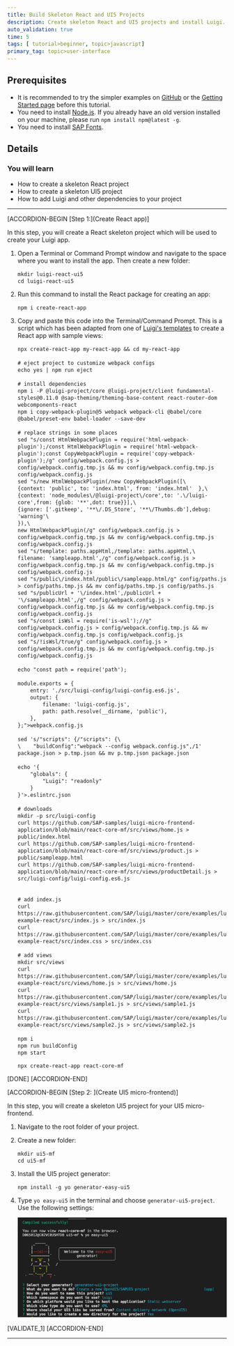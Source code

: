 ```yaml
---
title: Build Skeleton React and UI5 Projects
description: Create skeleton React and UI5 projects and install Luigi.
auto_validation: true
time: 5
tags: [ tutorial>beginner, topic>javascript]
primary_tag: topic>user-interface
---
```


## Prerequisites
 - It is recommended to try the simpler examples on [GitHub](https://github.com/SAP/luigi/tree/master/core/examples) or the [Getting Started page](https://docs.luigi-project.io/docs/getting-started/?section=examples) before this tutorial.
 - You need to install [Node.js](https://nodejs.org/en/download/current/). If you already have an old version installed on your machine, please run `npm install npm@latest -g`.
 - You need to install [SAP Fonts](https://experience.sap.com/fiori-design-web/downloads/#sap-icon-font).

## Details
### You will learn
  - How to create a skeleton React project
  - How to create a skeleton UI5 project
  - How to add Luigi and other dependencies to your project

---

[ACCORDION-BEGIN [Step 1:](Create React app)]

In this step, you will create a React skeleton project which will be used to create your Luigi app.

1. Open a Terminal or Command Prompt window and navigate to the space where you want to install the app. Then create a new folder:

    ```Shell
    mkdir luigi-react-ui5
    cd luigi-react-ui5
    ```

2. Run this command to install the React package for creating an app:

    ```Shell
    npm i create-react-app
    ```

3. Copy and paste this code into the Terminal/Command Prompt. This is a script which has been adapted from one of [Luigi's templates](https://docs.luigi-project.io/docs/application-setup?section=application-setup-for-react) to create a React app with sample views:

    ```Shell
    npx create-react-app my-react-app && cd my-react-app

    # eject project to customize webpack configs
    echo yes | npm run eject

    # install dependencies
    npm i -P @luigi-project/core @luigi-project/client fundamental-styles@0.11.0 @sap-theming/theming-base-content react-router-dom webcomponents-react
    npm i copy-webpack-plugin@5 webpack webpack-cli @babel/core @babel/preset-env babel-loader --save-dev

    # replace strings in some places
    sed "s/const HtmlWebpackPlugin = require('html-webpack-plugin');/const HtmlWebpackPlugin = require('html-webpack-plugin');const CopyWebpackPlugin = require('copy-webpack-plugin');/g" config/webpack.config.js > config/webpack.config.tmp.js && mv config/webpack.config.tmp.js config/webpack.config.js
    sed "s/new HtmlWebpackPlugin(/new CopyWebpackPlugin([\
    {context: 'public', to: 'index.html', from: 'index.html'  },\
    {context: 'node_modules\/@luigi-project\/core',to: '.\/luigi-core',from: {glob: '**',dot: true}}],\
    {ignore: ['.gitkeep', '**\/.DS_Store', '**\/Thumbs.db'],debug: 'warning'\
    }),\
    new HtmlWebpackPlugin(/g" config/webpack.config.js > config/webpack.config.tmp.js && mv config/webpack.config.tmp.js config/webpack.config.js
    sed "s/template: paths.appHtml,/template: paths.appHtml,\
    filename: 'sampleapp.html',/g" config/webpack.config.js > config/webpack.config.tmp.js && mv config/webpack.config.tmp.js config/webpack.config.js
    sed "s/public\/index.html/public\/sampleapp.html/g" config/paths.js > config/paths.tmp.js && mv config/paths.tmp.js config/paths.js
    sed "s/publicUrl + '\/index.html',/publicUrl + '\/sampleapp.html',/g" config/webpack.config.js > config/webpack.config.tmp.js && mv config/webpack.config.tmp.js config/webpack.config.js
    sed "s/const isWsl = require('is-wsl');//g" config/webpack.config.js > config/webpack.config.tmp.js && mv config/webpack.config.tmp.js config/webpack.config.js
    sed "s/!isWsl/true/g" config/webpack.config.js > config/webpack.config.tmp.js && mv config/webpack.config.tmp.js config/webpack.config.js

    echo "const path = require('path');

    module.exports = {
        entry: './src/luigi-config/luigi-config.es6.js',
        output: {
            filename: 'luigi-config.js',
            path: path.resolve(__dirname, 'public'),
        },
    };">webpack.config.js

    sed 's/"scripts": {/"scripts": {\
    \    "buildConfig":"webpack --config webpack.config.js",/1' package.json > p.tmp.json && mv p.tmp.json package.json

    echo '{
        "globals": {
            "Luigi": "readonly"
        }
    }'>.eslintrc.json

    # downloads
    mkdir -p src/luigi-config
    curl https://github.com/SAP-samples/luigi-micro-frontend-application/blob/main/react-core-mf/src/views/home.js > public/index.html
    curl https://github.com/SAP-samples/luigi-micro-frontend-application/blob/main/react-core-mf/src/views/product.js > public/sampleapp.html
    curl https://github.com/SAP-samples/luigi-micro-frontend-application/blob/main/react-core-mf/src/views/productDetail.js > src/luigi-config/luigi-config.es6.js


    # add index.js
    curl https://raw.githubusercontent.com/SAP/luigi/master/core/examples/luigi-example-react/src/index.js > src/index.js
    curl https://raw.githubusercontent.com/SAP/luigi/master/core/examples/luigi-example-react/src/index.css > src/index.css

    # add views
    mkdir src/views
    curl https://raw.githubusercontent.com/SAP/luigi/master/core/examples/luigi-example-react/src/views/home.js > src/views/home.js
    curl https://raw.githubusercontent.com/SAP/luigi/master/core/examples/luigi-example-react/src/views/sample1.js > src/views/sample1.js
    curl https://raw.githubusercontent.com/SAP/luigi/master/core/examples/luigi-example-react/src/views/sample2.js > src/views/sample2.js

    npm i
    npm run buildConfig
    npm start
    ```

    ```Shell
    npx create-react-app react-core-mf
    ```

[DONE]
[ACCORDION-END]

[ACCORDION-BEGIN [Step 2: ](Create UI5 micro-frontend)]

In this step, you will create a skeleton UI5 project for your UI5 micro-frontend.

1. Navigate to the root folder of your project.

2. Create a new folder:

    ```Shell
    mkdir ui5-mf
    cd ui5-mf
    ```

3. Install the UI5 project generator:

    ```Shell
    npm install -g yo generator-easy-ui5
    ```

4. Type `yo easy-ui5` in the terminal and choose `generator-ui5-project`. Use the following settings:

    ![UI5 Terminal](ui5-yo.png)


[VALIDATE_1]
[ACCORDION-END]




---
